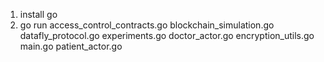 1. install go
2. go run access_control_contracts.go blockchain_simulation.go datafly_protocol.go experiments.go doctor_actor.go encryption_utils.go main.go patient_actor.go